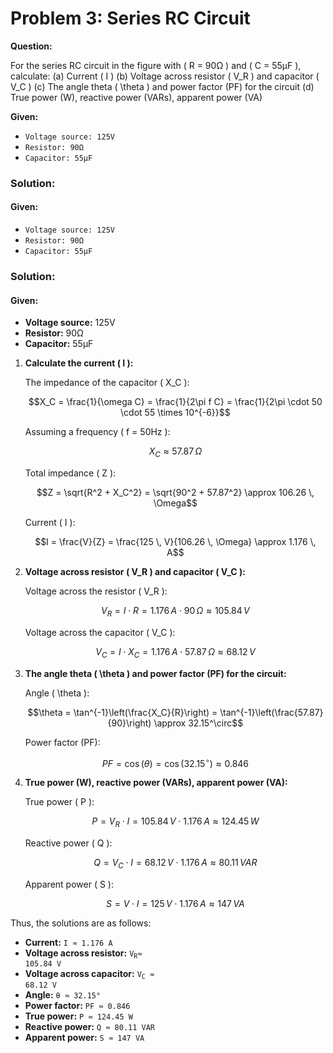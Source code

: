 # Problem 3: Series RC Circuit

**Question:** 

For the series RC circuit in the figure with \( R = 90Ω \) and \( C = 55μF \), calculate:
(a) Current \( I \)
(b) Voltage across resistor \( V_R \) and capacitor \( V_C \)
(c) The angle theta \( \theta \) and power factor (PF) for the circuit
(d) True power (W), reactive power (VARs), apparent power (VA)

**Given:**
- <code>Voltage source: 125V</code>
- <code>Resistor: 90Ω</code>
- <code>Capacitor: 55μF</code>

### Solution:

#### Given:
- <code>Voltage source: 125V</code>
- <code>Resistor: 90Ω</code>
- <code>Capacitor: 55μF</code>

### Solution:

#### Given:
- **Voltage source:** 125V
- **Resistor:** 90Ω
- **Capacitor:** 55μF

1. **Calculate the current \( I \):**

   The impedance of the capacitor \( X_C \):

   $$X_C = \frac{1}{\omega C} = \frac{1}{2\pi f C} = \frac{1}{2\pi \cdot 50 \cdot 55 \times 10^{-6}}$$

   Assuming a frequency \( f = 50Hz \):

   $$X_C \approx 57.87 \, \Omega$$

   Total impedance \( Z \):

   $$Z = \sqrt{R^2 + X_C^2} = \sqrt{90^2 + 57.87^2} \approx 106.26 \, \Omega$$

   Current \( I \):

   $$I = \frac{V}{Z} = \frac{125 \, V}{106.26 \, \Omega} \approx 1.176 \, A$$

2. **Voltage across resistor \( V_R \) and capacitor \( V_C \):**

   Voltage across the resistor \( V_R \):

   $$V_R = I \cdot R = 1.176 \, A \cdot 90 \, \Omega \approx 105.84 \, V$$

   Voltage across the capacitor \( V_C \):

   $$V_C = I \cdot X_C = 1.176 \, A \cdot 57.87 \, \Omega \approx 68.12 \, V$$

3. **The angle theta \( \theta \) and power factor (PF) for the circuit:**

   Angle \( \theta \):

   $$\theta = \tan^{-1}\left(\frac{X_C}{R}\right) = \tan^{-1}\left(\frac{57.87}{90}\right) \approx 32.15^\circ$$

   Power factor (PF):

   $$PF = \cos(\theta) = \cos(32.15^\circ) \approx 0.846$$

4. **True power (W), reactive power (VARs), apparent power (VA):**

   True power \( P \):

   $$P = V_R \cdot I = 105.84 \, V \cdot 1.176 \, A \approx 124.45 \, W$$

   Reactive power \( Q \):

   $$Q = V_C \cdot I = 68.12 \, V \cdot 1.176 \, A \approx 80.11 \, VAR$$

   Apparent power \( S \):

   $$S = V \cdot I = 125 \, V \cdot 1.176 \, A \approx 147 \, VA$$

Thus, the solutions are as follows:

- **Current:** <code>I ≈ 1.176 A</code>
- **Voltage across resistor:** <code>V<sub>R</sub>≈ 105.84 V</code>
- **Voltage across capacitor:** <code>V<sub>С</sub> ≈ 68.12 V</code>
- **Angle:** <code>θ ≈ 32.15°</code>
- **Power factor:** <code>PF ≈ 0.846</code>
- **True power:** <code>P ≈ 124.45 W</code>
- **Reactive power:** <code>Q ≈ 80.11 VAR</code>
- **Apparent power:** <code>S ≈ 147 VA</code>
